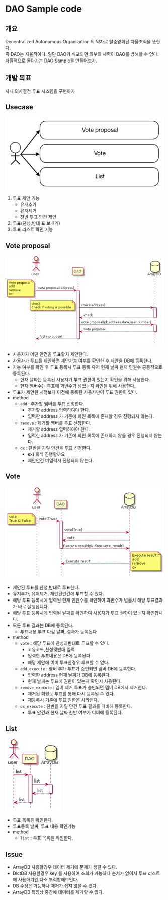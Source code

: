# DAO Sample code
## 개요
Decentralized Autonomous Organization 의 약자로 탈중앙화된 자율조직을 뜻한다.<br>
즉 DAO는 자율적이다. 일단 DAO가 배포되면 외부의 세력이 DAO를 방해할 수 없다.
자율적으로 돌아가는 DAO Sample을 만들어보자.

## 개발 목표
사내 의사결정 투표 시스템을 구현하자<br>

       
## Usecase
   ![usecase](./img/usecase_001.png)
   1. 투표 제안 기능
        * 유저추가
        * 유저제거
        * 찬반 투표 안건 제안
   2. 투표(찬성,반대 표 보내기)
   3. 투표 리스트 확인 기능 
  



## Vote proposal 
   ![proposal](./img/proposal_01.png)
   
   * 사용자가 어떤 안건을 투표할지 제안한다.
   * 사용자가 투표를 제안하면 제안가능 여부를 확인한 후 제안을 DB에 등록한다.
   * 가능 여부를 확인 후 투표 등록시 투표 등록 유저 현재 날짜 현재 인원수 공통적으로 등록된다.
        * 현재 날짜는 등록된 사용자가 투표 권한이 있는지 확인을 위해 사용한다.
        * 현재 멤버수는 투표에 과반수가 넘었는지 확인을 위해 사용한다.
   * 투표가 제안된 시점보다 이전에 등록된 사용자만이 투표 권한이 있다.
   * method
        * `add` : 추가할 멤버를 투표 신청한다.
            * 추가할 address 입력하여야 한다.
            * 입력한 address 가 기존에 회원 목록에 존재할 경우 진행되지 않는다.
        * `remove` : 제거할 멤버를 투표 신청한다.
            * 제거할 address 입력하여야 한다.
            * 입력한 address 가 기존에 회원 목록에 존재하지 않을 경우 진행되지 않는다.
        * `ox` : 찬반을 가릴 안건을 투표 신청한다.
            * ex) 회식 진행할까요
            * 제안안건 미입력시 진행되지 않는다.

   
      

## Vote
   ![vote](./img/vote_01.png)
   
   * 제안된 투표를 찬성,반대로 투표한다.
   * 유저추가, 유저제거, 제안된안건에 투표할 수 있다.
   * 해당 투표 등록시에 입력된 현재 인원수를 확인하여 과반수가 넘을시 해당 투표결과가 바로 실행됩니다.
   * 해당 투표 등록시에 입력된 날짜를 확인하여 사용자가 투표 권한이 있는지 확인합니다.
   * 모든 투표 결과는 DB에 등록된다.
        * 투표내용,투표 마감 날짜, 결과가 등록된다
   * method
        * `vote` : 해당 투표에 찬성과반대로 투표할 수 있다.
            * 고유코드,찬성및반대 입력
            * 입력한 투표내용은 DB에 등록된다.
            * 해당 제안에 이미 투표한경우 투표할 수 없다.
        * `add_execute` : 멤버 추가 투표가 승인되면 멤버 DB에 등록한다.
            * 입력한 address 현재 날짜가 DB에 등록된다.
            * 현재 날짜는 투표에 권한이 있는지 확인시 사용된다.
        * `remove_execute` : 멤버 제거 투표가 승인되면 멤버 DB에서 제거한다.
            * 제거된 회원도 투표를 통해 다시 등록될 수 있다.
            * 재등록시 기존에 투표 권한은 사라진다.
        * `ox_execute` : 찬반을 가릴 안건 투표 결과를 디비에 등록한다.
            * 투표 안건과 현재 날짜 찬반 여부가 디비에 등록된다.
   
   
       
## List
   ![list](./img/list_01.png)
   
   * 투표 목록을 확인한다.
   * 투표등록 날짜, 투표 내용 확인가능
   * method
        * `list` : 투표 목록을 확인한다.
   
   
## Issue
   
   * ArrayDB 사용할경우 데이터 제거에 문제가 생길 수 있다.
   * DictDB 사용할경우 key 를 사용하여 조회가 가능하나 순서가 없어서 투표 리스트에 사용하기엔 다소 부적합해보인다.
   * DB 수정은 가능하나 제거가 쉽지 않을 수 있다.
   * ArrayDB 특징상 중간에 데이터를 제거할 수 없다.




    
    
    
       

